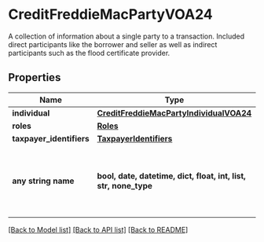 # CreditFreddieMacPartyVOA24

A collection of information about a single party to a transaction. Included direct participants like the borrower and seller as well as indirect participants such as the flood certificate provider.

## Properties
Name | Type | Description | Notes
------------ | ------------- | ------------- | -------------
**individual** | [**CreditFreddieMacPartyIndividualVOA24**](CreditFreddieMacPartyIndividualVOA24.md) |  | 
**roles** | [**Roles**](Roles.md) |  | 
**taxpayer_identifiers** | [**TaxpayerIdentifiers**](TaxpayerIdentifiers.md) |  | 
**any string name** | **bool, date, datetime, dict, float, int, list, str, none_type** | any string name can be used but the value must be the correct type | [optional]

[[Back to Model list]](../README.md#documentation-for-models) [[Back to API list]](../README.md#documentation-for-api-endpoints) [[Back to README]](../README.md)


